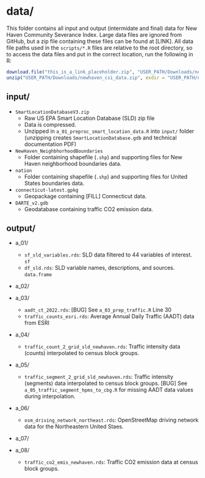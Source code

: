 # data/
This folder contains all input and output (intermidate and final) data for New Haven Community Severance Index. Large data files are ignored from GitHub, but a zip file containing these files can be found at [LINK]. All data file paths used in the `scripts/*.R` files are relative to the root directory, so to access the data files and put in the correct location, run the following in R:

```r
download.file("this_is_a_link_placeholder.zip", "USER_PATH/Downloads/newhaven_csi_data.zip")
unzip("USER_PATH/Downloads/newhaven_csi_data.zip", exdir = "USER_PATH/newhaven_csi/data/")
```

## input/
- `SmartLocationDatabaseV3.zip`
  - Raw US EPA Smart Location Database (SLD) zip file
  - Data is compressed.
  - Unzipped in `a_01_preproc_smart_location_data.R` into `input/` folder (unzipping creates `SmartLocationDatabase.gdb` and technical documentation PDF)
- `NewHaven_NeighbhorhoodBoundaries`
  - Folder containing shapefile (`.shp`) and supporting files for New Haven neighborhood boundaries data.
- `nation`
  - Folder containing shapefile (`.shp`) and supporting files for United States boundaries data.
- `connecticut-latest.gpkg`
  - Geopackage containing [FILL] Connecticut data.
- `DARTE_v2.gdb`
  - Geodatabase containing traffic CO2 emission data.

## output/
- a_01/
  - `sf_sld_variables.rds`: SLD data filtered to 44 variables of interest. `sf`
  - `df_sld.rds`: SLD variable names, descriptions, and sources. `data.frame`

- a_02/

- a_03/
  - `aadt_ct_2022.rds`: [BUG] See `a_03_prep_traffic.R` Line 30
  - `traffic_counts_esri.rds`: Average Annual Daily Traffic (AADT) data from ESRI

- a_04/
  - `traffic_count_2_grid_sld_newhaven.rds`: Traffic intensity data (counts) interpolated to census block groups.

- a_05/
  - `traffic_segment_2_grid_sld_newhaven.rds`: Traffic intensity (segments) data interpolated to census block groups. [BUG] See `a_05_traffic_segment_hpms_to_cbg.R` for missing AADT data values during interpolation.

- a_06/
  - `osm_driving_network_northeast.rds`: OpenStreetMap driving network data for the Northeastern United Staes.

- a_07/

- a_08/
  - `traffic_co2_emis_newhaven.rds`: Traffic CO2 emission data at census block groups.
